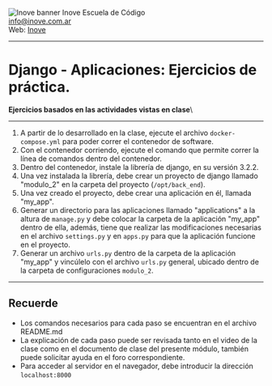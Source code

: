 ![Inove banner](/inove.jpg)
Inove Escuela de Código\
info@inove.com.ar\
Web: [Inove](http://inove.com.ar)

---

# Django - Aplicaciones: Ejercicios de práctica.

__Ejercicios basados en las actividades vistas en clase__\

---

1. A partir de lo desarrollado en la clase, ejecute el archivo `docker-compose.yml` para poder correr el contenedor de software.
2. Con el contenedor corriendo, ejecute el comando que permite correr la línea de comandos dentro del contenedor.
3. Dentro del contenedor, instale la librería de django, en su versión 3.2.2.
4. Una vez instalada la librería, debe crear un proyecto de django llamado "modulo_2" en la carpeta del proyecto (`/opt/back_end`).
5. Una vez creado el proyecto, debe crear una aplicación en él, llamada "my_app".
6. Generar un directorio para las aplicaciones llamado "applications" a la altura de `manage.py` y debe colocar la carpeta de la aplicación "my_app" dentro de ella, además, tiene que realizar las modificaciones necesarias en el archivo `settings.py` y en `apps.py` para que la aplicación funcione en el proyecto.
7. Generar un archivo ```urls.py``` dentro de la carpeta de la aplicación "my_app" y vincúlelo con el archivo `urls.py` general, ubicado dentro de la carpeta de configuraciones `modulo_2`.
---
## Recuerde
* Los comandos necesarios para cada paso se encuentran en el archivo README.md
* La explicación de cada paso puede ser revisada tanto en el video de la clase como en el documento de clase del presente módulo, también puede solicitar ayuda en el foro correspondiente.
* Para acceder al servidor en el navegador, debe introducir la dirección `localhost:8000`
